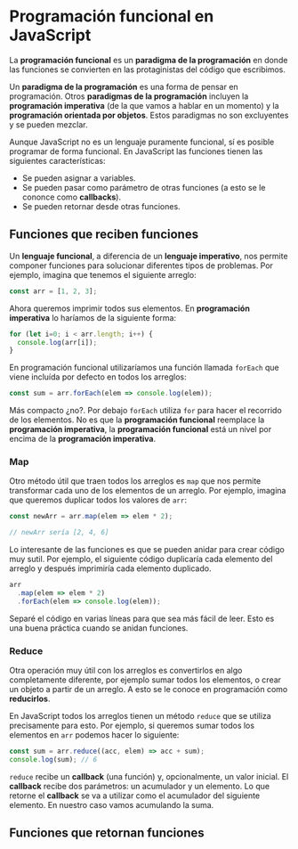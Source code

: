 # Programación funcional en JavaScript

La **programación funcional** es un **paradigma de la programación** en donde las funciones se convierten en las protaginistas del código que escribimos.

Un **paradigma de la programación** es una forma de pensar en programación. Otros **paradigmas de la programación** incluyen la **programación imperativa** (de la que vamos a hablar en un momento) y la **programación orientada por objetos**. Estos paradigmas no son excluyentes y se pueden mezclar.

Aunque JavaScript no es un lenguaje puramente funcional, sí es posible programar de forma funcional. En JavaScript las funciones tienen las siguientes características:

* Se pueden asignar a variables.
* Se pueden pasar como parámetro de otras funciones (a esto se le cononce como **callbacks**).
* Se pueden retornar desde otras funciones.

## Funciones que reciben funciones

Un **lenguaje funcional**, a diferencia de un **lenguaje imperativo**, nos permite componer funciones para solucionar diferentes tipos de problemas. Por ejemplo, imagina que tenemos el siguiente arreglo:

```js
const arr = [1, 2, 3];
```

Ahora queremos imprimir todos sus elementos. En **programación imperativa** lo haríamos de la siguiente forma:

```js
for (let i=0; i < arr.length; i++) {
  console.log(arr[i]);
}
```

En programación funcional utilizaríamos una función llamada `forEach` que viene incluída por defecto en todos los arreglos:

```js
const sum = arr.forEach(elem => console.log(elem));
```

Más compacto ¿no?. Por debajo `forEach` utiliza `for` para hacer el recorrido de los elementos. No es que la **programación funcional** reemplace la **programación imperativa**, la **programación funcional** está un nivel por encima de la **programación imperativa**.

### Map

Otro método útil que traen todos los arreglos es `map` que nos permite transformar cada uno de los elementos de un arreglo. Por ejemplo, imagina que queremos duplicar todos los valores de `arr`:

```js
const newArr = arr.map(elem => elem * 2);

// newArr sería [2, 4, 6]
```

Lo interesante de las funciones es que se pueden anidar para crear código muy sutil.  Por ejemplo, el siguiente código duplicaría cada elemento del arreglo y después imprimiría cada elemento duplicado.

```js
arr
  .map(elem => elem * 2)
  .forEach(elem => console.log(elem));
```

Separé el código en varias líneas para que sea más fácil de leer. Esto es una buena práctica cuando se anidan funciones.

### Reduce

Otra operación muy útil con los arreglos es convertirlos en algo completamente diferente, por ejemplo sumar todos los elementos, o crear un objeto a partir de un arreglo. A esto se le conoce en programación como **reducirlos**.

En JavaScript todos los arreglos tienen un método `reduce` que se utiliza precisamente para esto. Por ejemplo, si queremos sumar todos los elementos en `arr` podemos hacer lo siguiente:

```js
const sum = arr.reduce((acc, elem) => acc + sum);
console.log(sum); // 6
```

`reduce` recibe un **callback** (una función) y, opcionalmente, un valor inicial. El **callback** recibe dos parámetros: un acumulador y un elemento. Lo que retorne el **callback** se va a utilizar como el acumulador del siguiente elemento. En nuestro caso vamos acumulando la suma.

## Funciones que retornan funciones
